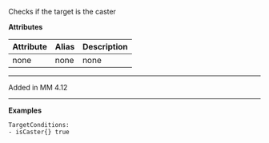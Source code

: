 Checks if the target is the caster

**Attributes**

| Attribute | Alias | Description |
| --------- | ----- | ----------- |
| none      | none  | none        |

---

Added in MM 4.12

---

**Examples**

```
TargetConditions:
- isCaster{} true
```